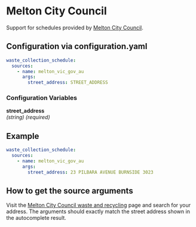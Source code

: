# Melton City Council

Support for schedules provided by [Melton City Council](https://www.melton.vic.gov.au/My-Area).

## Configuration via configuration.yaml

```yaml
waste_collection_schedule:
  sources:
    - name: melton_vic_gov_au
      args:
        street_address: STREET_ADDRESS
```

### Configuration Variables

**street_address**  
*(string) (required)*

## Example

```yaml
waste_collection_schedule:
  sources:
    - name: melton_vic_gov_au
      args:
        street_address: 23 PILBARA AVENUE BURNSIDE 3023
```

## How to get the source arguments

Visit the [Melton City Council waste and recycling](https://www.melton.vic.gov.au/My-Area) page and search for your address. The arguments should exactly match the street address shown in the autocomplete result.